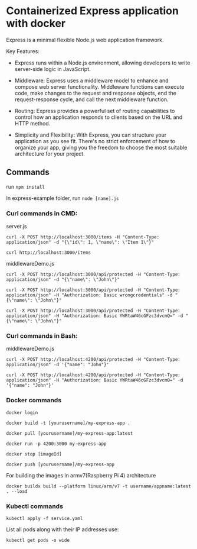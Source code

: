 
# Containerized Express application with docker


Express is a minimal flexible Node.js web application framework.

Key Features:

- Express runs within a Node.js environment, allowing developers to write server-side logic in JavaScript.

- Middleware: Express uses a middleware model to enhance and compose web server functionality. Middleware functions can execute code, make changes to the request and response objects, end the request-response cycle, and call the next middleware function.

- Routing: Express provides a powerful set of routing capabilities to control how an application responds to clients based on the URL and HTTP method.

- Simplicity and Flexibility: With Express, you can structure your application as you see fit. There's no strict enforcement of how to organize your app, giving you the freedom to choose the most suitable architecture for your project.
## 
## Commands 
run `npm install`

In express-example folder, run `node [name].js` 

### Curl commands in CMD:

server.js 

```
curl -X POST http://localhost:3000/items -H "Content-Type: application/json" -d "{\"id\": 1, \"name\": \"Item 1\"}"
```
```
curl http://localhost:3000/items
```

middlewareDemo.js 

```
curl -X POST http://localhost:3000/api/protected -H "Content-Type: application/json" -d "{\"name\": \"John\"}"
```
```
curl -X POST http://localhost:3000/api/protected -H "Content-Type: application/json" -H "Authorization: Basic wrongcredentials" -d "{\"name\": \"John\"}"
```
```
curl -X POST http://localhost:3000/api/protected -H "Content-Type: application/json" -H "Authorization: Basic YWRtaW46cGFzc3dvcmQ=" -d "{\"name\": \"John\"}"
```
### Curl commands in Bash: 

middlewareDemo.js 
```
curl -X POST http://localhost:4200/api/protected -H "Content-Type: application/json" -d '{"name": "John"}'
```
```
curl -X POST http://localhost:4200/api/protected -H "Content-Type: application/json" -H "Authorization: Basic YWRtaW46cGFzc3dvcmQ=" -d '{"name": "John"}'
```
### Docker commands
```
docker login 
```
```
docker build -t [yourusername]/my-express-app .
```
```
docker pull [yourusername]/my-express-app:latest
```
```
docker run -p 4200:3000 my-express-app
```
```
docker stop [imageId] 
```
```
docker push [yourusername]/my-express-app 
```

For building the images in armv7(Raspberry Pi 4) architecture

```
docker buildx build --platform linux/arm/v7 -t username/appname:latest . --load
```
### Kubectl commands 

```
kubectl apply -f service.yaml
```
List all pods along with their IP addresses use:
``` 
kubectl get pods -o wide
```
